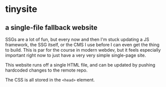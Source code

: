 # tinysite
## a single-file fallback website

SSGs are a lot of fun, but every now and then I'm stuck updating a JS framework, the SSG itself, or the CMS I use before I can even get the thing to build. This is par for the course in modern webdev, but it feels especially important right now to just have a very very simple single-page site. 

This website runs off a single HTML file, and can be updated by pushing hardcoded changes to the remote repo.

The CSS is all stored in the `<head>` element.